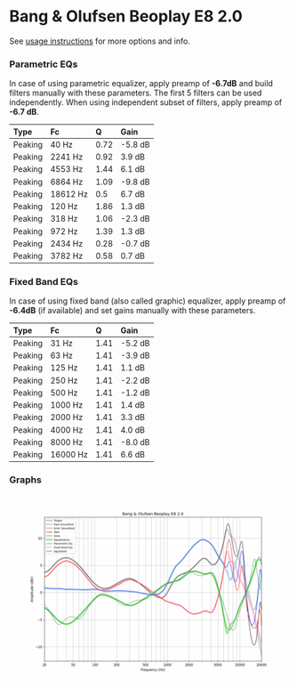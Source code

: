 # Bang & Olufsen Beoplay E8 2.0
See [usage instructions](https://github.com/jaakkopasanen/AutoEq#usage) for more options and info.

### Parametric EQs
In case of using parametric equalizer, apply preamp of **-6.7dB** and build filters manually
with these parameters. The first 5 filters can be used independently.
When using independent subset of filters, apply preamp of **-6.7 dB**.

| Type    | Fc       |    Q | Gain    |
|:--------|:---------|:-----|:--------|
| Peaking | 40 Hz    | 0.72 | -5.8 dB |
| Peaking | 2241 Hz  | 0.92 | 3.9 dB  |
| Peaking | 4553 Hz  | 1.44 | 6.1 dB  |
| Peaking | 6864 Hz  | 1.09 | -9.8 dB |
| Peaking | 18612 Hz | 0.5  | 6.7 dB  |
| Peaking | 120 Hz   | 1.86 | 1.3 dB  |
| Peaking | 318 Hz   | 1.06 | -2.3 dB |
| Peaking | 972 Hz   | 1.39 | 1.3 dB  |
| Peaking | 2434 Hz  | 0.28 | -0.7 dB |
| Peaking | 3782 Hz  | 0.58 | 0.7 dB  |

### Fixed Band EQs
In case of using fixed band (also called graphic) equalizer, apply preamp of **-6.4dB**
(if available) and set gains manually with these parameters.

| Type    | Fc       |    Q | Gain    |
|:--------|:---------|:-----|:--------|
| Peaking | 31 Hz    | 1.41 | -5.2 dB |
| Peaking | 63 Hz    | 1.41 | -3.9 dB |
| Peaking | 125 Hz   | 1.41 | 1.1 dB  |
| Peaking | 250 Hz   | 1.41 | -2.2 dB |
| Peaking | 500 Hz   | 1.41 | -1.2 dB |
| Peaking | 1000 Hz  | 1.41 | 1.4 dB  |
| Peaking | 2000 Hz  | 1.41 | 3.3 dB  |
| Peaking | 4000 Hz  | 1.41 | 4.0 dB  |
| Peaking | 8000 Hz  | 1.41 | -8.0 dB |
| Peaking | 16000 Hz | 1.41 | 6.6 dB  |

### Graphs
![](./Bang%20&%20Olufsen%20Beoplay%20E8%202.0.png)